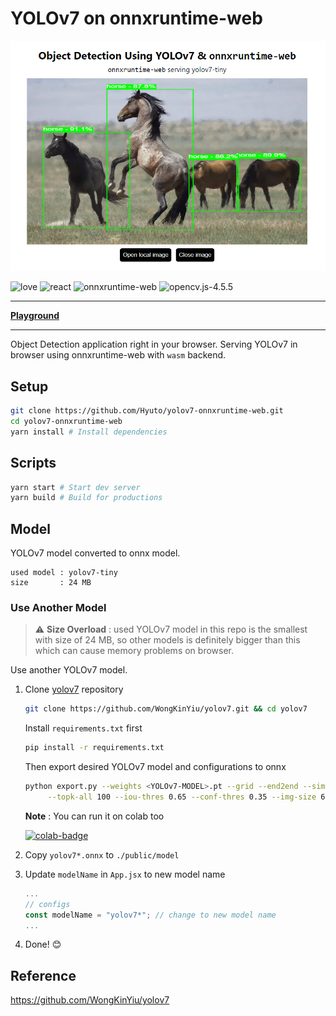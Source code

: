 # YOLOv7 on onnxruntime-web

<p align="center">
  <img src="./sample.png" />
</p>

![love](https://img.shields.io/badge/Made%20with-🖤-white)
![react](https://img.shields.io/badge/React-blue?logo=react)
![onnxruntime-web](https://img.shields.io/badge/onnxruntime--web-white?logo=onnx&logoColor=black)
![opencv.js-4.5.5](https://img.shields.io/badge/opencv.js-4.5.5-green?logo=opencv)

---

**[Playground](https://hyuto.github.io/yolov7-onnxruntime-web/)**

---

Object Detection application right in your browser.
Serving YOLOv7 in browser using onnxruntime-web with `wasm` backend.

## Setup

```bash
git clone https://github.com/Hyuto/yolov7-onnxruntime-web.git
cd yolov7-onnxruntime-web
yarn install # Install dependencies
```

## Scripts

```bash
yarn start # Start dev server
yarn build # Build for productions
```

## Model

YOLOv7 model converted to onnx model.

```
used model : yolov7-tiny
size       : 24 MB
```

### Use Another Model

> :warning: **Size Overload** : used YOLOv7 model in this repo is the smallest with size of 24 MB, so other models is definitely bigger than this which can cause memory problems on browser.

Use another YOLOv7 model.

1. Clone [yolov7](https://github.com/WongKinYiu/yolov7) repository

   ```bash
   git clone https://github.com/WongKinYiu/yolov7.git && cd yolov7
   ```

   Install `requirements.txt` first

   ```bash
   pip install -r requirements.txt
   ```

   Then export desired YOLOv7 model and configurations to onnx

   ```bash
   python export.py --weights <YOLOv7-MODEL>.pt --grid --end2end --simplify \
        --topk-all 100 --iou-thres 0.65 --conf-thres 0.35 --img-size 640 640 --max-wh 640
   ```

   **Note** : You can run it on colab too

   [![colab-badge](https://colab.research.google.com/assets/colab-badge.svg)](https://colab.research.google.com/github/WongKinYiu/yolov7/blob/main/tools/YOLOv7onnx.ipynb)

2. Copy `yolov7*.onnx` to `./public/model`
3. Update `modelName` in `App.jsx` to new model name
   ```jsx
   ...
   // configs
   const modelName = "yolov7*"; // change to new model name
   ...
   ```
4. Done! 😊

## Reference

https://github.com/WongKinYiu/yolov7
